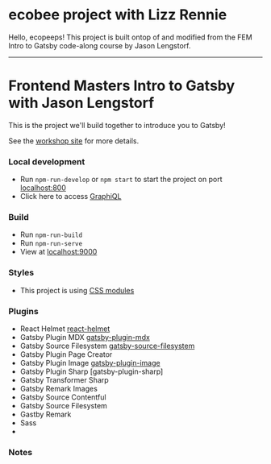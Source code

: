 # ecobee project with Lizz Rennie

Hello, ecopeeps! This project is built ontop of and modified from the FEM Intro to Gatsby code-along course by Jason Lengstorf.

---

# Frontend Masters Intro to Gatsby with Jason Lengstorf

This is the project we'll build together to introduce you to Gatsby!

See the [workshop site](https://frontendmasters.learnwithjason.dev/intro-to-gatsby/) for more details.

### Local development

- Run `npm-run-develop` or `npm start` to start the project on port [localhost:800](localhost:8000)
- Click here to access [GraphiQL](http://localhost:8000/___graphql)

### Build

- Run `npm-run-build`
- Run `npm-run-serve`
- View at [localhost:9000](http://localhost:9000)

### Styles

- This project is using [CSS modules](https://www.gatsbyjs.com/docs/how-to/styling/css-modules/)

### Plugins

- React Helmet [react-helmet](https://www.npmjs.com/package/react-helmet)
- Gatsby Plugin MDX [gatsby-plugin-mdx](https://www.gatsbyjs.com/plugins/gatsby-plugin-mdx/)
- Gatsby Source Filesystem [gatsby-source-filesystem](https://www.gatsbyjs.com/plugins/gatsby-source-filesystem/)
- Gatsby Plugin Page Creator
- Gatsby Plugin Image [gatsby-plugin-image](https://www.gatsbyjs.com/plugins/gatsby-plugin-image/)
- Gatsby Plugin Sharp [gatsby-plugin-sharp]
- Gatsby Transformer Sharp
- Gatsby Remark Images
- Gatsby Source Contentful
- Gatsby Source Filesystem
- Gastby Remark
- Sass
-

### Notes
